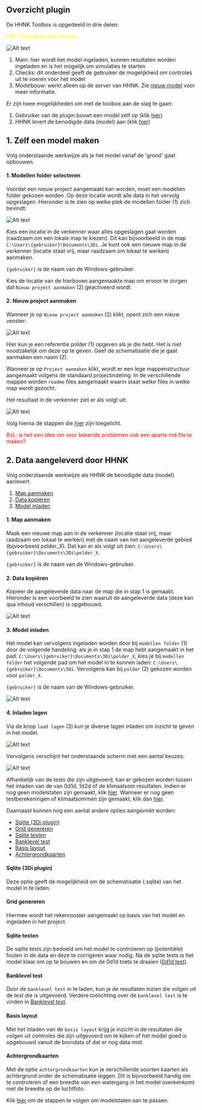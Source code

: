 ## **Overzicht plugin**
De HHNK Toolbox is opgedeeld in drie delen:

<span style="color:yellow"> WE: *Toevoegen map themes*</span> <span style="color:red">


![Alt text](../../images/4_gebruik_plugin/b_overzicht_plugin/plugin_venster.png)

1. Main: hier wordt het model ingeladen, kunnen resultaten worden ingeladen en is het mogelijk om simulaties te starten
2. Checks: dit onderdeel geeft de gebruiker de mogelijkheid om controles uit te voeren voor het model
3. Modelbouw: werkt alleen op de server van HHNK. Zie [nieuw model](../2_werkwijze_bwn/c_nieuw_model/1_nieuw_model.md) voor meer informatie.

Er zijn twee mogelijkheden om met de toolbox aan de slag te gaan:
1. Gebruiker van de plugin bouwt een model zelf op (klik [hier](#1-zelf-een-model-maken))
2. HHNK levert de benodigde data (model) aan (klik [hier](#2-data-aangeleverd-door-hhnk))

## **1. Zelf een model maken**
Volg onderstaande werkwijze als je het model vanaf de 'grond' gaat opbouwen.

<!-- <span style="color:red"> BvL: onderstaande map themes moet nog worden verplaatst naar de juiste map.</span>

#### Map themes
Door op het oogje te klikken onder lagen, kunnen bepaalde kaarten aangevinkt worden om snel een overzicht van de resultaten te krijgen die je wilt bekijken. Op deze manier hoef je niet zelf de juiste lagen aan of uit te vinken voor de resultaten van bepaalde testen, maar wordt dit voor je gedaan. -->

#### 1. Modellen folder selecteren
Voordat een nieuw project aangemaakt kan worden, moet een modellen folder gekozen worden. Op deze locatie wordt alle data in het vervolg opgeslagen. Hieronder is te zien op welke plek de modellen folder (1) zich bevindt:

![Alt text](../../images/4_gebruik_plugin/b_overzicht_plugin/nieuw_project.png)

Kies een locatie in de verkenner waar alles opgeslagen gaat worden (raadzaam om een lokale map te kiezen). Dit kan bijvoorbeeld in de map `C:\Users\{gebruiker}\Documents\3Di`. Je kunt ook een nieuwe map in de verkenner (locatie staat vrij, maar raadzaam om lokaal te werken) aanmaken. 

`{gebruiker}` is de naam van de Windows-gebruiker.

Kies de locatie van de hierboven aangemaakte map om ervoor te zorgen dat ``Nieuw project aanmaken`` (2) geactiveerd wordt. 

#### 2. Nieuw project aanmaken

Wanneer je op ``Nieuw project aanmaken`` (2) klikt, opent zich een nieuw venster:

![Alt text](../../images/4_gebruik_plugin/b_overzicht_plugin/nieuw_project_venster.PNG)

Hier kun je een referentie polder (1) opgeven als je die hebt. Het is niet noodzakelijk om deze op te geven. Geef de schematisatie die je gaat aanmaken een naam (2). 

Wanneer je op ``Project aanmaken`` klikt, wordt er een lege mappenstructuur aangemaakt volgens de standaard projectindeling. In de verschillende mappen worden ```readme``` files aangemaakt waarin staat welke files in welke map wordt gezocht.

Het resultaat in de verkenner ziet er als volgt uit:

![Alt text](../../images/4_gebruik_plugin/b_overzicht_plugin/nieuw_project_mappenstructuur.PNG)

Volg hierna de stappen die [hier](#4-inladen-lagen) zijn toegelicht.  

<span style="color:red"> BvL: is het een idee om voor bekende problemen ook een aparte md file te maken?</span>

## **2. Data aangeleverd door HHNK**
Volg onderstaande werkwijze als HHNK de benodigde data (model) aanlevert. 

1. [Map aanmaken](#1-map-aanmaken)
2. [Data kopiëren](#2-data-kopiëren)
3. [Model inladen](#3-model-inladen)

#### 1. Map aanmaken 
Maak een nieuwe map aan in de verkenner (locatie staat vrij, maar raadzaam om lokaal te werken) met de naam van het aangeleverde gebied (bijvoorbeeld polder_X). Dat kan er als volgt uit zien: `C:\Users\{gebruiker}\Documents\3Di\polder_X`. 

`{gebruiker}` is de naam van de Windows-gebruiker.

#### 2. Data kopiëren 
Kopieer de aangeleverde data naar de map die in stap 1 is gemaakt. Hieronder is een voorbeeld te zien waaruit de aangeleverde data (deze kan qua inhoud verschillen) is opgebouwd.

![Alt text](../../images/4_gebruik_plugin/b_overzicht_plugin/kopieer_data.PNG)

#### 3. Model inladen
Het model kan vervolgens ingeladen worden door bij `modellen folder` (1) door de volgende handeling: als je in stap 1 de map hebt aangemaakt in het pad: `C:\Users\{gebruiker}\Documents\3Di\polder_X`, kies je bij `modellen folder` het volgende pad om het model in te kunnen laden: `C:\Users\{gebruiker}\Documents\3Di`. Vervolgens kan bij `polder` (2) gekozen worden voor `polder_X`. 

`{gebruiker}` is de naam van de Windows-gebruiker.

![Alt text](../../images/4_gebruik_plugin/b_overzicht_plugin/inladen_polder.png)

#### 4. Inladen lagen
Via de knop ``laad lagen`` (3) kun je diverse lagen inladen om inzicht te geven in het model.

![Alt text](../../images/4_gebruik_plugin/b_overzicht_plugin/inladen_polder.png)

Vervolgens verschijnt het onderstaande scherm met een aantal keuzes: 

![Alt text](../../images/4_gebruik_plugin/b_overzicht_plugin/inladen_testresultaten.png)

Afhankelijk van de tests die zijn uitgevoerd, kan er gekozen worden tussen het inladen van de van 0d1d, 1d2d of de klimaatsom resultaten. Indien er nog geen modelstaten zijn gemaakt, klik [hier](c_modelstaat_aanpassen.md). Wanneer er nog geen testberekeningen of klimaatsommen zijn gemaakt, klik dan [hier](d_berekeningen_uitvoeren.md).

Daarnaast kunnen nog een aantal andere opties aangevinkt worden:
* [Sqlite (3Di plugin)](#sqlite-3di-plugin)
* [Grid genereren](#grid-genereren)
* [Sqlite testen](#sqlite-testen)
* [Banklevel test](#banklevel-test)
* [Basis layout](#basis-layout)
* [Achtergrondkaarten](#achtergrondkaarten)

#### Sqlite (3Di plugin)
Deze optie geeft de mogelijkheid om de schematisatie (.sqlite) van het model in te laden.

#### Grid genereren
Hiermee wordt het rekenrooster aangemaakt op basis van het model en ingeladen in het project.

<!-- Bij het genereren van het grid kan het voorkomen dat er een foutmelding wordt weergegeven dat de .sqlite te oud is. ![Alt text](../../images/4_gebruik_plugin/b_overzicht_plugin/oude_sqlite_foutmelding.png) 
Ga naar [bekende problemen](g_bekende_problemen.md) om de oplossing te bekijken.  <span style="color:yellow"> WE: *@jelle is dit nog zo of wordt er ook automatisch gemigreerd?*</span> -->

#### Sqlite testen
De sqlite tests zijn bedoeld om het model te controleren op (potentiële) fouten in de data en deze te corrigeren waar nodig. Na de sqlite tests is het model klaar om op te bouwen en om de 0d1d toets te draaien ([0d1d test](../2_werkwijze_bwn/e_model_controleren_verbeteren/4_0d1d_test.md)).

#### Banklevel test
Door de ``banklevel test`` in te laden, kun je de resultaten inzien die volgen uit de test die is uitgevoerd. Verdere toelichting over de ``banklevel test`` is te vinden in [Banklevel test](../2_werkwijze_bwn/e_model_controleren_verbeteren/5_banklevel_test.md).

#### Basis layout
Met het inladen van de ``basis layout`` krijg je inzicht in de resultaten die volgen uit controles die zijn uitgevoerd om te kijken of het model goed is opgebouwd vanuit de brondata of dat er nog data mist.

#### Achtergrondkaarten
Met de optie ``achtergrondkaarten`` kun je verschillende soorten kaarten als achtergrond onder de schematisatie leggen. Dit is bijvoorbeeld handig om te controleren of een breedte van een watergang in het model overeenkomt met de breedte op de luchtfoto. 

Klik [hier](c_modelstaat_aanpassen.md) om de stappen te volgen om modelstaten aan te passen.